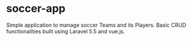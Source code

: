 # soccer-app
Simple application to manage soccer Teams and its Players. Basic CRUD functionalities built using Laravel 5.5 and vue.js.

